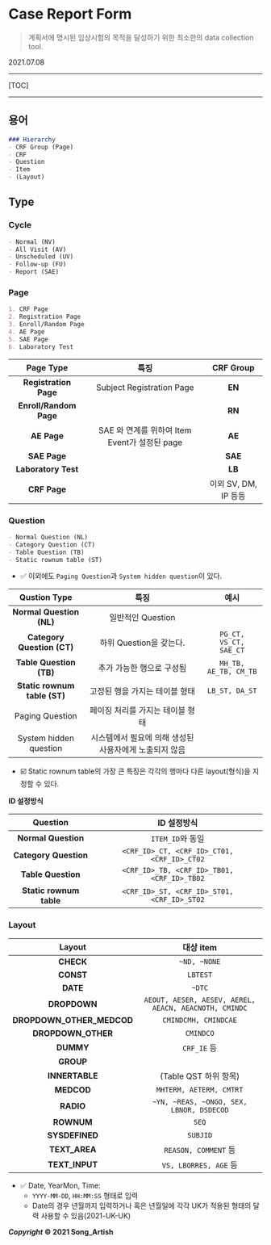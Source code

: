 # Case Report Form

> 계획서에 명시된 임상시험의 목적을 달성하기 위한 최소한의 data collection tool.

2021.07.08

---

[TOC]

---



## 용어

```markdown
### Hierarchy
- CRF Group (Page)
- CRF
- Question
- Item
- (Layout)
```



## Type

### Cycle

```markdown
- Normal (NV)
- All Visit (AV)
- Unscheduled (UV)
- Follow-up (FU)
- Report (SAE)
```



### Page

```markdown
1. CRF Page
2. Registration Page
3. Enroll/Random Page
4. AE Page
5. SAE Page
6. Laboratory Test
```

|       Page Type        |                     특징                      |      CRF Group       |
| :--------------------: | :-------------------------------------------: | :------------------: |
| **Registration Page**  |           Subject Registration Page           |        **EN**        |
| **Enroll/Random Page** |                                               |        **RN**        |
|      **AE Page**       | SAE 와 연계를 위하여 Item Event가 설정된 page |        **AE**        |
|      **SAE Page**      |                                               |       **SAE**        |
|  **Laboratory Test**   |                                               |        **LB**        |
|      **CRF Page**      |                                               | 이외 SV, DM, IP 등등 |



### Question

```markdown
- Normal Question (NL)
- Category Question (CT)
- Table Question (TB)
- Static rownum table (ST)
```

- :white_check_mark: 이외에도 `Paging Question`과 `System hidden question`이 있다.

|         Qustion Type         |                          특징                          |          예시          |
| :--------------------------: | :----------------------------------------------------: | :--------------------: |
|   **Normal Question (NL)**   |                   일반적인 Question                    |                        |
|  **Category Question (CT)**  |                하위 Question을 갖는다.                 | `PG_CT, VS_CT, SAE_CT` |
|   **Table Question (TB)**    |               추가 가능한 행으로 구성됨                | `MH_TB, AE_TB, CM_TB`  |
| **Static rownum table (ST)** |             고정된 행을 가지는 테이블 형태             |     `LB_ST, DA_ST`     |
|       Paging Question        |            페이징 처리를 가지는 테이블 형태            |                        |
|    System hidden question    | 시스템에서 필요에 의해 생성된 사용자에게 노출되지 않음 |                        |

- :ballot_box_with_check: Static rownum table의 가장 큰 특징은 각각의 행마다 다른 layout(형식)을 지정할 수 있다.

**ID 설정방식**

|        Question         |                 ID 설정방식                 |
| :---------------------: | :-----------------------------------------: |
|   **Normal Question**   |              `ITEM_ID`와 동일               |
|  **Category Question**  | `<CRF_ID>_CT, <CRF_ID>_CT01, <CRF_ID>_CT02` |
|   **Table Question**    | `<CRF_ID>_TB, <CRF_ID>_TB01, <CRF_ID>_TB02` |
| **Static rownum table** | `<CRF_ID>_ST, <CRF_ID>_ST01, <CRF_ID>_ST02` |





### Layout

|          Layout           |                       대상 item                       |
| :-----------------------: | :---------------------------------------------------: |
|         **CHECK**         |                     `~ND, ~NONE`                      |
|         **CONST**         |                       `LBTEST`                        |
|         **DATE**          |                        `~DTC`                         |
|       **DROPDOWN**        | `AEOUT, AESER, AESEV, AEREL, AEACN, AEACNOTH, CMINDC` |
| **DROPDOWN_OTHER_MEDCOD** |                 `CMINDCMH, CMINDCAE`                  |
|    **DROPDOWN_OTHER**     |                       `CMINDCO`                       |
|         **DUMMY**         |                      `CRF_IE` 등                      |
|         **GROUP**         |                                                       |
|      **INNERTABLE**       |                 (Table QST 하위 항목)                 |
|        **MEDCOD**         |                `MHTERM, AETERM, CMTRT`                |
|         **RADIO**         |       `~YN, ~REAS, ~ONGO, SEX, LBNOR, DSDECOD`        |
|        **ROWNUM**         |                         `SEQ`                         |
|      **SYSDEFINED**       |                       `SUBJID`                        |
|       **TEXT_AREA**       |                 `REASON, COMMENT` 등                  |
|      **TEXT_INPUT**       |                 `VS, LBORRES, AGE` 등                 |

- :white_check_mark: Date, YearMon, Time:
  - `YYYY-MM-DD`, `HH:MM:SS` 형태로 입력
  - Date의 경우 년월까지 입력하거나 혹은 년월일에 각각 UK가 적용된 형태의 달력 사용할 수 있음(2021-UK-UK)



***Copyright* © 2021 Song_Artish**

